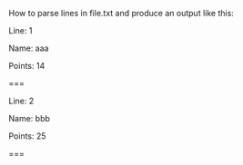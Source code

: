 How to parse lines in file.txt and produce an output like this:

Line: 1

Name: aaa

Points: 14

===

Line: 2

Name: bbb

Points: 25

===
